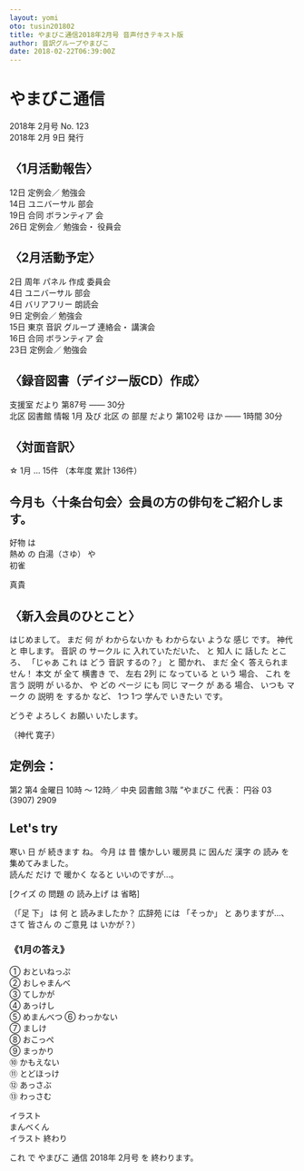 ```yaml
---
layout: yomi
oto: tusin201802
title: やまびこ通信2018年2月号 音声付きテキスト版
author: 音訳グループやまびこ
date: 2018-02-22T06:39:00Z
---
```


# <span data-dur="1.15152" data-begin="0">やまびこ通信</span>

<span data-dur="1.29546" data-begin="1.15152">2018年</span>
<span data-dur="2.28865" data-begin="2.44698">2月号</span>
<span data-dur="2.05835" data-begin="4.735627">No. 123</span>  
<span data-dur="1.66971" data-begin="6.793969">2018年</span>
<span data-dur="0.56137" data-begin="8.463673">2月</span>
<span data-dur="0.61895" data-begin="9.02504">9日</span>
<span data-dur="1.65964" data-begin="9.643982">発行</span>

## 〈<span data-dur="0.52803" data-begin="11.303619">1月</span><span data-dur="0.63559" data-begin="11.831643">活動</span><span data-dur="1.5743" data-begin="12.467227">報告</span>〉

<span data-dur="1.27117" data-begin="14.04152">12日</span>
<span data-dur="0.95827" data-begin="15.312688">定例会</span>／
<span data-dur="1.92631" data-begin="16.270954">勉強会</span>  
<span data-dur="1.11472" data-begin="18.197263">14日</span>
<span data-dur="0.86049" data-begin="19.311979">ユニバーサル</span>
<span data-dur="1.40911" data-begin="20.172463">部会</span>  
<span data-dur="1.34836" data-begin="21.581564">19日</span>
<span data-dur="0.57692" data-begin="22.92992">合同</span>
<span data-dur="0.67356" data-begin="23.506835">ボランティア</span>
<span data-dur="1.24298" data-begin="24.180385">会</span>  
<span data-dur="1.55474" data-begin="25.423365">26日</span>
<span data-dur="0.98761" data-begin="26.978102">定例会</span>／
<span data-dur="1.05605" data-begin="27.965702">勉強会</span>・
<span data-dur="1.93609" data-begin="29.021749">役員会</span>

## 〈<span data-dur="0.5867" data-begin="30.957836">2月</span><span data-dur="0.51825" data-begin="31.544529">活動</span><span data-dur="1.44718" data-begin="32.062775">予定</span>〉

<span data-dur="0.90938" data-begin="33.509951">2日</span>
<span data-dur="0.70404" data-begin="34.419325">周年</span>
<span data-dur="0.53781" data-begin="35.123357">パネル</span>
<span data-dur="0.5867" data-begin="35.661159">作成</span>
<span data-dur="1.60363" data-begin="36.247852">委員会</span>  
<span data-dur="0.86049" data-begin="37.85148">4日</span>
<span data-dur="0.92894" data-begin="38.711963">ユニバーサル</span>
<span data-dur="1.32984" data-begin="39.640893">部会</span>  
<span data-dur="0.8996" data-begin="40.970731">4日</span>
<span data-dur="0.88982" data-begin="41.870327">バリアフリー</span>
<span data-dur="1.6623" data-begin="42.760145">朗読会</span>  
<span data-dur="1.02882" data-begin="44.422442">9日</span>
<span data-dur="0.97572" data-begin="45.45126">定例会</span>／
<span data-dur="1.91654" data-begin="46.426976">勉強会</span>  
<span data-dur="1.25588" data-begin="48.343507">15日</span>
<span data-dur="0.54333" data-begin="49.599378">東京</span>
<span data-dur="0.52803" data-begin="50.142699">音訳</span>
<span data-dur="0.65514" data-begin="50.670723">グループ</span>
<span data-dur="1.0365" data-begin="51.325863">連絡会</span>・
<span data-dur="1.76986" data-begin="52.362354">講演会</span>  
<span data-dur="1.44718" data-begin="54.132212">16日</span>
<span data-dur="0.59648" data-begin="55.579388">合同</span>
<span data-dur="0.66492" data-begin="56.175859">ボランティア</span>
<span data-dur="1.23206" data-begin="56.840778">会</span>  
<span data-dur="1.59698" data-begin="58.072833">23日</span>
<span data-dur="0.94537" data-begin="59.669809">定例会</span>／
<span data-dur="1.99476" data-begin="60.61517">勉強会</span>

## 〈<span data-dur="0.72359" data-begin="62.609926">録音</span><span data-dur="0.52803" data-begin="63.333514">図書</span>（<span data-dur="0.8996" data-begin="63.861538">デイジー版</span><span data-dur="0.52803" data-begin="64.761134">CD</span>）<span data-dur="1.63297" data-begin="65.289158">作成</span>〉

<span data-dur="0.78226" data-begin="66.92212">支援室</span>
<span data-dur="0.57692" data-begin="67.704377">だより</span>
<span data-dur="1.82853" data-begin="68.281292">第87号</span> ――
<span data-dur="1.95565" data-begin="70.109819">30分</span>  
<span data-dur="0.61603" data-begin="72.065462">北区</span>
<span data-dur="0.61603" data-begin="72.68149">図書館</span>
<span data-dur="0.72359" data-begin="73.297518">情報</span>
<span data-dur="1.06583" data-begin="74.021106">1月</span>
<span data-dur="0.60625" data-begin="75.086931">及び</span>
<span data-dur="0.39113" data-begin="75.693181">北区</span>
<span data-dur="0.12712" data-begin="76.08431">の</span>
<span data-dur="0.29335" data-begin="76.211426">部屋</span>
<span data-dur="0.5867" data-begin="76.504773">だより</span>
<span data-dur="1.07561" data-begin="77.091466">第102号</span>
<span data-dur="0.6747" data-begin="78.16707">ほか</span> ――
<span data-dur="0.71381" data-begin="78.841767">1時間</span>
<span data-dur="1.91653" data-begin="79.555577">30分</span>

## 〈<span data-dur="0.47914" data-begin="81.472107">対面</span><span data-dur="1.58408" data-begin="81.95124">音訳</span>〉

☆ <span data-dur="0.8996" data-begin="83.535311">1月</span> …
<span data-dur="1.23206" data-begin="84.434907">15件</span>
（<span data-dur="0.6747" data-begin="85.666963">本年度</span>
<span data-dur="0.74315" data-begin="86.34166">累計</span>
<span data-dur="2.46412" data-begin="87.084804">136件</span>）

## <span data-dur="0.72359" data-begin="89.548915">今月</span><span data-dur="0.47914" data-begin="90.272503">も</span>〈<span data-dur="0.76271" data-begin="90.751636">十条台</span><span data-dur="0.40091" data-begin="91.514337">句会</span>〉<span data-dur="0.49869" data-begin="91.915244">会員</span><span data-dur="0.14668" data-begin="92.413933">の</span><span data-dur="0.2249" data-begin="92.560606">方</span><span data-dur="0.11734" data-begin="92.785505">の</span><span data-dur="0.42047" data-begin="92.902844">俳句</span><span data-dur="0.1369" data-begin="93.323307">を</span><span data-dur="0.57692" data-begin="93.460202">ご紹介</span><span data-dur="2.26855" data-begin="94.037117">します</span>。

<span data-dur="0.61603" data-begin="96.305663">好物</span>
<span data-dur="0.29335" data-begin="96.921691">は</span>  
<span data-dur="0.43025" data-begin="97.215037">熱め</span>
<span data-dur="0.12712" data-begin="97.645279">の</span>
<span data-dur="0.39113" data-begin="97.772396">白湯</span>（さゆ）
<span data-dur="0.32269" data-begin="98.163525">や</span>  
<span data-dur="1.70142" data-begin="98.486206">初雀</span>

<span data-dur="1.44718" data-begin="100.187616">真貴</span>

## 〈<span data-dur="1.22228" data-begin="101.634792">新入会員</span><span data-dur="0.12712" data-begin="102.857069">の</span><span data-dur="1.4374" data-begin="102.984186">ひとこと</span>〉

<span data-dur="2.249" data-begin="104.421584">はじめまして</span>。
<span data-dur="0.55736" data-begin="106.670574">まだ</span>
<span data-dur="0.34224" data-begin="107.227932">何</span>
<span data-dur="0.16623" data-begin="107.57017">が</span>
<span data-dur="0.78226" data-begin="107.736399">わからないか</span>
<span data-dur="0.28357" data-begin="108.518657">も</span>
<span data-dur="0.6747" data-begin="108.802225">わからない</span>
<span data-dur="0.42047" data-begin="109.476922">ような</span>
<span data-dur="0.38136" data-begin="109.897385">感じ</span>
<span data-dur="1.60363" data-begin="110.278736">です</span>。
<span data-dur="0.61603" data-begin="111.882364">神代</span>
<span data-dur="0.18579" data-begin="112.498391">と</span>
<span data-dur="1.92631" data-begin="112.684177">申します</span>。
<span data-dur="0.59648" data-begin="114.610486">音訳</span>
<span data-dur="0.11734" data-begin="115.206958">の</span>
<span data-dur="0.45958" data-begin="115.324296">サークル</span>
<span data-dur="0.14668" data-begin="115.783872">に</span>
<span data-dur="1.55474" data-begin="115.930546">入れていただいた</span>、
<span data-dur="0.2249" data-begin="117.485282">と</span>
<span data-dur="0.41069" data-begin="117.710181">知人</span>
<span data-dur="0.18579" data-begin="118.120866">に</span>
<span data-dur="0.47914" data-begin="118.306652">話した</span>
<span data-dur="0.84093" data-begin="118.785785">ところ</span>、
「<span data-dur="0.82138" data-begin="119.626712">じゃあ</span>
<span data-dur="0.33246" data-begin="120.448082">これ</span>
<span data-dur="0.33246" data-begin="120.780541">は</span>
<span data-dur="0.35202" data-begin="121.113001">どう</span>
<span data-dur="0.42047" data-begin="121.465017">音訳</span>
<span data-dur="1.17339" data-begin="121.88548">するの</span>？」
<span data-dur="0.20535" data-begin="123.058866">と</span>
<span data-dur="0.91916" data-begin="123.264209">聞かれ</span>、
<span data-dur="0.37158" data-begin="124.183361">まだ</span>
<span data-dur="0.52803" data-begin="124.554933">全く</span>
<span data-dur="1.7992" data-begin="125.082957">答えられません</span>！
<span data-dur="0.57692" data-begin="126.882149">本文</span>
<span data-dur="0.12712" data-begin="127.459064">が</span>
<span data-dur="0.46936" data-begin="127.586181">全て</span>
<span data-dur="0.56714" data-begin="128.055535">横書き</span>
<span data-dur="0.64537" data-begin="128.622672">で</span>、
<span data-dur="0.54759" data-begin="129.268034">左右</span>
<span data-dur="0.42047" data-begin="129.815614">2列</span>
<span data-dur="0.12712" data-begin="130.236078">に</span>
<span data-dur="0.43025" data-begin="130.363195">なっている</span>
<span data-dur="0.20535" data-begin="130.793436">と</span>
<span data-dur="0.35202" data-begin="130.998779">いう</span>
<span data-dur="0.9876" data-begin="131.350794">場合</span>、
<span data-dur="0.33246" data-begin="132.338394">これ</span>
<span data-dur="0.16624" data-begin="132.670854">を</span>
<span data-dur="0.18579" data-begin="132.837084">言う</span>
<span data-dur="0.55736" data-begin="133.02287">説明</span>
<span data-dur="0.11734" data-begin="133.580228">が</span>
<span data-dur="0.38135" data-begin="133.697567">いるか</span>、
<span data-dur="0.6747" data-begin="134.078917">や</span>
<span data-dur="0.4498" data-begin="134.753614">どの</span>
<span data-dur="0.37158" data-begin="135.203412">ページ</span>
<span data-dur="0.43025" data-begin="135.574984">にも</span>
<span data-dur="0.46936" data-begin="136.005226">同じ</span>
<span data-dur="0.39113" data-begin="136.47458">マーク</span>
<span data-dur="0.11734" data-begin="136.865709">が</span>
<span data-dur="0.2249" data-begin="136.983048">ある</span>
<span data-dur="0.95827" data-begin="137.207947">場合</span>、
<span data-dur="0.91916" data-begin="138.166212">いつも</span>
<span data-dur="0.4498" data-begin="139.085364">マーク</span>
<span data-dur="0.09779" data-begin="139.535162">の</span>
<span data-dur="0.55736" data-begin="139.632945">説明</span>
<span data-dur="0.11734" data-begin="140.190303">を</span>
<span data-dur="0.39113" data-begin="140.307642">するか</span>
<span data-dur="0.78226" data-begin="140.69877">など</span>、
<span data-dur="0.43025" data-begin="141.481028">1つ</span>
<span data-dur="0.42047" data-begin="141.911269">1つ</span>
<span data-dur="0.49869" data-begin="142.331733">学んで</span>
<span data-dur="0.41069" data-begin="142.830422">いきたい</span>
<span data-dur="1.72097" data-begin="143.241107">です</span>。

<span data-dur="0.53781" data-begin="144.962073">どうぞ</span>
<span data-dur="0.46936" data-begin="145.499875">よろしく</span>
<span data-dur="0.43025" data-begin="145.969229">お願い</span>
<span data-dur="2.44456" data-begin="146.399471">いたします</span>。

（<span data-dur="0.6747" data-begin="148.844025">神代</span>
<span data-dur="1.39829" data-begin="149.518722">寛子</span>）

## <span data-dur="0.95827" data-begin="150.917007">定例会</span>：

<span data-dur="0.68448" data-begin="151.875273">第2</span>
<span data-dur="0.6747" data-begin="152.559748">第4</span>
<span data-dur="0.8116" data-begin="153.234445">金曜日</span>
<span data-dur="0.48892" data-begin="154.046037">10時</span>
<span data-dur="0.27379" data-begin="154.534948">〜</span>
<span data-dur="0.8996" data-begin="154.808738">12時</span>／
<span data-dur="0.53781" data-begin="155.708334">中央</span>
<span data-dur="0.52803" data-begin="156.246136">図書館</span>
<span data-dur="0.91916" data-begin="156.77416">3階</span>
”<span data-dur="0.60626" data-begin="157.693312">やまびこ</span>
<span data-dur="0.76271" data-begin="158.299562">代表</span>：
<span data-dur="0.79204" data-begin="159.062263">円谷</span>
<span data-dur="0.80182" data-begin="159.854298">03</span>
(<span data-dur="1.38851" data-begin="160.656112">3907</span>)
<span data-dur="2.425" data-begin="162.044619">2909</span>

## <span data-dur="0.42047" data-begin="164.469617">Let's</span> <span data-dur="1.2125" data-begin="164.89008">try</span>

<span data-dur="0.49869" data-begin="166.102579">寒い</span>
<span data-dur="0.20535" data-begin="166.601268">日</span>
<span data-dur="0.12712" data-begin="166.806611">が</span>
<span data-dur="0.60625" data-begin="166.933728">続きます</span>
<span data-dur="1.51563" data-begin="167.539977">ね</span>。
<span data-dur="0.62581" data-begin="169.055601">今月</span>
<span data-dur="0.48892" data-begin="169.681407">は</span>
<span data-dur="0.55736" data-begin="170.170318">昔</span>
<span data-dur="0.68448" data-begin="170.727676">懐かしい</span>
<span data-dur="0.60626" data-begin="171.412151">暖房具</span>
<span data-dur="0.1369" data-begin="172.018401">に</span>
<span data-dur="0.49869" data-begin="172.155296">因んだ</span>
<span data-dur="0.34224" data-begin="172.653985">漢字</span>
<span data-dur="0.12712" data-begin="172.996222">の</span>
<span data-dur="0.34224" data-begin="173.123339">読み</span>
<span data-dur="0.15646" data-begin="173.465577">を</span>
<span data-dur="2.84547" data-begin="173.622028">集めてみました</span>。  
<span data-dur="0.48892" data-begin="176.46749">読んだ</span>
<span data-dur="0.25424" data-begin="176.9564">だけ</span>
<span data-dur="0.15646" data-begin="177.210634">で</span>
<span data-dur="0.59648" data-begin="177.367086">暖かく</span>
<span data-dur="0.45958" data-begin="177.963557">なると</span>
<span data-dur="2.57168" data-begin="178.423133">いいのですが</span>…。

[<span data-dur="0.41069" data-begin="180.994804">クイズ</span>
<span data-dur="0.14668" data-begin="181.405489">の</span>
<span data-dur="0.46936" data-begin="181.552163">問題</span>
<span data-dur="0.1369" data-begin="182.021517">の</span>
<span data-dur="0.53781" data-begin="182.158412">読み上げ</span>
<span data-dur="0.1369" data-begin="182.696214">は</span>
<span data-dur="2.48367" data-begin="182.833109">省略</span>]

（「<span data-dur="0.5867" data-begin="185.316776">足</span>
<span data-dur="0.48892" data-begin="185.903469">下</span>」
<span data-dur="0.32269" data-begin="186.39238">は</span>
<span data-dur="0.40091" data-begin="186.715061">何</span>
<span data-dur="0.16623" data-begin="187.115968">と</span>
<span data-dur="1.54496" data-begin="187.282198">読みましたか</span>？
<span data-dur="0.62581" data-begin="188.827156">広辞苑</span>
<span data-dur="0.4498" data-begin="189.452962">には</span>
「<span data-dur="0.56714" data-begin="189.90276">そっか</span>」
<span data-dur="0.10757" data-begin="190.469897">と</span>
<span data-dur="1.13428" data-begin="190.577457">ありますが</span>…、
<span data-dur="0.79204" data-begin="191.711731">さて</span>
<span data-dur="0.60625" data-begin="192.503766">皆さん</span>
<span data-dur="0.15646" data-begin="193.110016">の</span>
<span data-dur="0.47914" data-begin="193.266467">ご意見</span>
<span data-dur="0.10757" data-begin="193.7456">は</span>
<span data-dur="2.25877" data-begin="193.85316">いかが</span>？）

### 《<span data-dur="0.60625" data-begin="196.111928">1月</span><span data-dur="0.15646" data-begin="196.718178">の</span><span data-dur="1.42762" data-begin="196.874629">答え</span>》

<span data-dur="0.8996" data-begin="198.302249">①</span>
<span data-dur="1.91654" data-begin="199.201845">おといねっぷ</span>  
<span data-dur="0.68448" data-begin="201.118376">②</span>
<span data-dur="1.70142" data-begin="201.802851">おしゃまんべ</span>  
<span data-dur="0.85071" data-begin="203.504261">③</span>
<span data-dur="1.61341" data-begin="204.354966">てしかが</span>  
<span data-dur="0.83115" data-begin="205.968372">④</span>
<span data-dur="1.72097" data-begin="206.79952">あっけし</span>  
<span data-dur="0.68448" data-begin="208.520486">⑤</span>
<span data-dur="1.85787" data-begin="209.204961">めまんべつ</span>
<span data-dur="0.86049" data-begin="211.062823">⑥</span>
<span data-dur="1.70142" data-begin="211.923306">わっかない</span>  
<span data-dur="0.76271" data-begin="213.624716">⑦</span>
<span data-dur="1.55474" data-begin="214.387417">ましけ</span>  
<span data-dur="0.90938" data-begin="215.942153">⑧</span>
<span data-dur="1.73075" data-begin="216.851527">おこっぺ</span>  
<span data-dur="0.8996" data-begin="218.582272">⑨</span>
<span data-dur="1.59385" data-begin="219.481868">まっかり</span>  
<span data-dur="0.85071" data-begin="221.075717">⑩</span>
<span data-dur="1.68186" data-begin="221.926422">かもえない</span>  
<span data-dur="1.16361" data-begin="223.608276">⑪</span>
<span data-dur="1.74053" data-begin="224.771884">とどほっけ</span>  
<span data-dur="0.98761" data-begin="226.512406">⑫</span>
<span data-dur="1.74053" data-begin="227.500006">あっさぶ</span>  
<span data-dur="1.13428" data-begin="229.240529">⑬</span>
<span data-dur="1.78942" data-begin="230.374802">わっさむ</span>

<span data-dur="1.68186" data-begin="232.164216">イラスト</span>  
<span data-dur="1.76986" data-begin="233.846069">まんべくん</span>  
<span data-dur="0.68448" data-begin="235.615927">イラスト</span>
<span data-dur="1.46674" data-begin="236.300402">終わり</span>

<span data-dur="0.30313" data-begin="237.767135">これ</span>
<span data-dur="0.34224" data-begin="238.070259">で</span>
<span data-dur="0.59648" data-begin="238.412497">やまびこ</span>
<span data-dur="0.56714" data-begin="239.008968">通信</span>
<span data-dur="1.22228" data-begin="239.576105">2018年</span>
<span data-dur="0.59648" data-begin="240.798382">2月号</span>
<span data-dur="0.25424" data-begin="241.394853">を</span>
<span data-dur="3.66692" data-begin="241.649087">終わります</span>。

